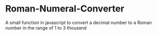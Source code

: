 # Roman-Numeral-Converter
A small function in javascript to convert a decimal number to a Roman number in the range of 1 to 3 thousand
